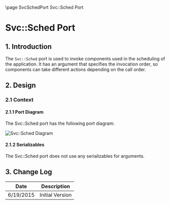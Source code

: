 \page SvcSchedPort Svc::Sched Port
# Svc::Sched Port

## 1. Introduction

The `Svc::Sched` port is used to invoke components used in the scheduling of the application. 
It has an argument that specifies the invocation order, so components can take different actions depending on the call order.

## 2. Design

### 2.1 Context

#### 2.1.1 Port Diagram

The Svc::Sched port has the following port diagram:

![Svc::Sched Diagram](img/SchedBDD.jpg "Svc::Sched Port")

#### 2.1.2 Serializables

The Svc::Sched port does not use any serializables for arguments.

## 3. Change Log

Date | Description
---- | -----------
6/19/2015 |  Initial Version



